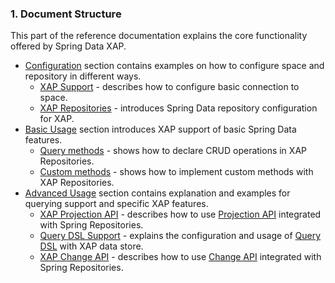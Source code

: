 ### <a name="structure"/>1. Document Structure

This part of the reference documentation explains the core functionality offered by Spring Data XAP.

* [Configuration](#configuration) section contains examples on how to configure space and repository in different ways.
  * [XAP Support](#support) - describes how to configure basic connection to space.
  * [XAP Repositories](#repositories) - introduces Spring Data repository configuration for XAP.
* [Basic Usage](#basic) section introduces XAP support of basic Spring Data features.
  * [Query methods](#query) - shows how to declare CRUD operations in XAP Repositories.
  * [Custom methods](#custom) - shows how to implement custom methods with XAP Repositories.
* [Advanced Usage](#advanced) section contains explanation and examples for querying support and specific XAP features.
  * [XAP Projection API](#projection) - describes how to use [Projection API](http://docs.gigaspaces.com/xap101/query-partial-results.html) integrated with Spring Repositories.
  * [Query DSL Support](#querydsl) - explains the configuration and usage of [Query DSL](http://www.querydsl.com/) with XAP data store.
  * [XAP Change API](#change) - describes how to use [Change API](http://docs.gigaspaces.com/xap101/change-api-overview.html) integrated with Spring Repositories.
